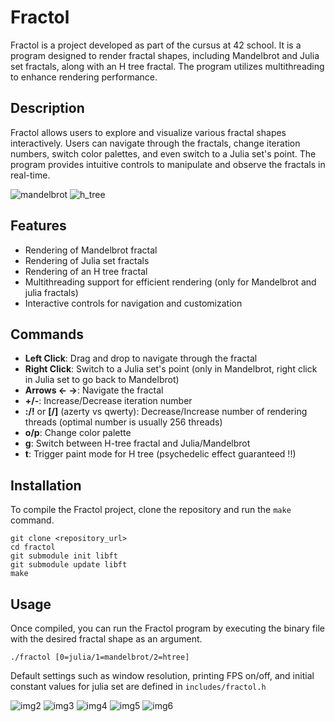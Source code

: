 # Fractol

Fractol is a project developed as part of the cursus at 42 school. It is a program designed to render fractal shapes, including Mandelbrot and Julia set fractals, along with an H tree fractal. The program utilizes multithreading to enhance rendering performance.

## Description

Fractol allows users to explore and visualize various fractal shapes interactively. Users can navigate through the fractals, change iteration numbers, switch color palettes, and even switch to a Julia set's point. The program provides intuitive controls to manipulate and observe the fractals in real-time.

![mandelbrot](images/img1.png)
![h_tree](images/h_tree.png)

## Features

- Rendering of Mandelbrot fractal
- Rendering of Julia set fractals
- Rendering of an H tree fractal
- Multithreading support for efficient rendering (only for Mandelbrot and julia fractals)
- Interactive controls for navigation and customization

## Commands

- **Left Click**: Drag and drop to navigate through the fractal
- **Right Click**: Switch to a Julia set's point (only in Mandelbrot, right click in Julia set to go back to Mandelbrot)
- **Arrows <- ->**: Navigate the fractal
- **+/-**: Increase/Decrease iteration number
- **:/!** or **[/]** (azerty vs qwerty): Decrease/Increase number of rendering threads (optimal number is usually 256 threads)
- **o/p**: Change color palette
- **g**: Switch between H-tree fractal and Julia/Mandelbrot
- **t**: Trigger paint mode for H tree (psychedelic effect guaranteed !!)

## Installation

To compile the Fractol project, clone the repository and run the `make` command.

```
git clone <repository_url>
cd fractol
git submodule init libft
git submodule update libft
make
```

## Usage

Once compiled, you can run the Fractol program by executing the binary file with the desired fractal shape as an argument.

```
./fractol [0=julia/1=mandelbrot/2=htree]
```

Default settings such as window resolution, printing FPS on/off,
and initial constant values for julia set are defined in `includes/fractol.h`

![img2](images/img2.png)
![img3](images/img3.png)
![img4](images/img4.png)
![img5](images/img5.png)
![img6](images/img6.png)